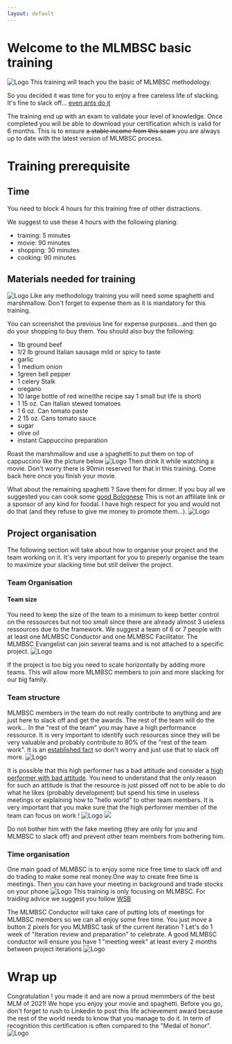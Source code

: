 ```yaml
---
layout: default
---
```

 
# Welcome to the MLMBSC basic training
![Logo](/pictures/basic_training.jpg)
This training will teach you the basic of MLMBSC methodology.
 
So you decided it was time for you to enjoy a free careless life of slacking. It's fine to slack off... [even ants do it](https://www.sciencealert.com/many-worker-ants-are-actually-lazy-slackers-but-there-s-a-good-reason-for-that)
 
The training end up with an exam to validate your level of knowledge. Once completed you will be able to download your certification which is valid for 6 months. This is to ensure ~~a stable income from this scam~~ you are always up to date with the latest version of MLMBSC process.
 
# Training prerequisite
## Time
You need to block 4 hours for this training free of other distractions.
 
We suggest to use these 4 hours with the following planing:
* training: 5 minutes
* movie: 90 minutes
* shopping: 30 minutes
* cooking: 90 minutes
 
## Materials needed for training
![Logo](/pictures/materials_basic.png)
Like any methodology training you will need some spaghetti and marshmallow. Don't forget to expense them as it is mandatory for this training.
 
You can screenshot the previous line for expense purposes...and then go do your shopping to buy them. You should also buy the following:
* 1lb ground beef
* 1/2 lb ground Italian sausage mild or spicy to taste
* garlic
* 1 medium onion 
* 1green bell pepper 
* 1 celery Stalk
* oregano
* 10 large bottle of red wine(the recipe say 1 small but life is short)
* 1 15 oz. Can Italian stewed tomatoes
* 1 6 oz. Can tomato paste
* 2 15 oz. Cans tomato sauce
* sugar
* olive oil
* instant Cappuccino preparation
 
 
Roast the marshmallow and use a spaghetti to put them on top of cappuccino like the picture below
![Logo](/pictures/marshmallow_cofe.jpg)
Then drink it while watching a movie. Don't worry there is 90min reserved for that in this training. Come back here once you finish your movie.

What about the remaining spaghetti ? Save them for dinner. If you buy all we suggested you can cook some [good Bolognese](https://foodal.com/recipes/pasta/perfect-spaghetti/) This is not an affiliate link or a sponsor of any kind for foodal. I have high respect for you  and would not do that (and they refuse to give me money to promote them...).
![Logo](/pictures/bolognese.jpg)
 
## Project organisation
The following section will take about how to organise your project and the team working on it. It's very important for you to preperly organise the team to maximize your slacking time but still deliver the project.
 
### Team Organisation
 
#### Team size
You need to keep the size of the team to a minimum to keep better control on the ressources but not too small since there are already almost 3 useless ressources due to the framework. We suggest a team of 6 or 7 people with at least one MLMBSC Conductor and one MLMBSC Facilitator. The MLMBSC Evangelist can join several teams and is not attached to a specific project.
![Logo](/pictures/work_produce_2.png)
 
If the project is too big you need to scale horizontally by adding more teams. This will allow more MLMBSC members to join and more slacking for our big family.
 
### Team structure
MLMBSC members in the team do not really contribute to anything and are just here to slack off and get the awards. The rest of the team will do the work... In the "rest of the team" you may have a high performance ressource. It is very important to identify such resources since they will be very valuable and probably contribute to 80% of the "rest of the team work". It is an [established fact](https://en.wikipedia.org/wiki/Pareto_principle) so don't worry and just use that to slack off more. 
![Logo](/pictures/rowing_2.png)
 
It is possible that this high performer has a bad attitude and consider a [high performer with bad attitude](https://dandoadvisors.com/brilliant-jerks/). You need to understand that the only reason for such an attitude is that the resource is just pissed off not to be able to do what he likes (probably development) but spend his time in useless meetings or explaining how to "hello world" to other team members. It is very important that you make sure that the high performer member of the team can focus on work ! 
![Logo](/pictures/atlas.jpg)
[![](/trainings/pictures/atlas.jpg)](/trainings/pictures/atlas.jpg)

Do not bother him with the fake meeting (they are only for you and MLMBSC to slack off) and prevent other team members from bothering him.

### Time organisation
One main goad of MLMBSC is to enjoy some nice free time to slack off and do trading to make some real money.One way to create free time is meetings. Then you can have your meeting in background and trade stocks on your phone
![Logo](/pictures/trading.jpg) This training is only focusing on MLMBSC. For traiding advice we suggest you follow [WSB](https://www.reddit.com/r/wallstreetbets/)

The MLMBSC Conductor will take care of putting lots of meetings for MLMBSC members so we can all enjoy some free time. You just move a button 2 pixels for you MLMBSC task of the current iteration ? Let's do 1 week of "Iteration review and preparation" to celebrate. A good MLMBSC conductor will ensure you have 1 "meeting week" at least every 2 months between project iterations
![Logo](/pictures/calendar.jpg)

# Wrap up
Congratulation ! you made it and are now a proud memmbers of the best MLM of 2021!
We hope you enjoy your movie and spaghetti.
Before you go, don't forget to rush to Linkedin to post this life achievement award because the rest of the world needs to know that you manage to do it. In term of recognition this certification is often compared to the "Medal of honor".
![Logo](/pictures/certifiacte_conductor.png)
